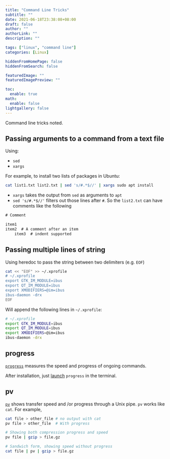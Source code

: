 ```yaml
---
title: "Command Line Tricks"
subtitle: ""
date: 2021-06-18T23:38:08+08:00
draft: false
author: ""
authorLink: ""
description: ""

tags: ["linux", "command line"]
categories: [Linux]

hiddenFromHomePage: false
hiddenFromSearch: false

featuredImage: ""
featuredImagePreview: ""

toc:
  enable: true
math:
  enable: false
lightgallery: false
---
```


Command line tricks noted.

<!--more-->

## Passing arguments to a command from a text file

Using:
- `sed`
- `xargs`

For example, to install two lists of packages in Ubuntu:

```bash
cat list1.txt list2.txt | sed 's/#.*$//' | xargs sudo apt install
```

- `xargs` takes the output from `sed` as arguments to `apt`
- `sed 's/#.*$//'` filters out those lines after `#`. So the `list2.txt` can have comments like the following
```txt
# Comment

item1
item2  # A comment after an item
    item3  # indent supported
```

## Passing multiple lines of string

Using heredoc to pass the string between two delimiters (e.g. `EOF`)

```bash
cat << "EOF" >> ~/.xprofile
# ~/.xprofile
export GTK_IM_MODULE=ibus
export QT_IM_MODULE=ibus
export XMODIFIERS=@im=ibus
ibus-daemon -drx
EOF
```

Will append the following lines in `~/.xprofile`:

```bash
# ~/.xprofile
export GTK_IM_MODULE=ibus
export QT_IM_MODULE=ibus
export XMODIFIERS=@im=ibus
ibus-daemon -drx
```

## progress

[`progress`](https://github.com/Xfennec/progress) measures the speed and progress of ongoing commands.

After installation, just [launch](https://github.com/Xfennec/progress#what-can-i-do-with-it) `progress` in the terminal.

## pv

[`pv`](https://linux.die.net/man/1/pv) shows transfer speed and /or progress through a Unix pipe. `pv` works like `cat`. For example,

```bash
cat file > other_file # no output with cat
pv file > other_file  # With progress
```

```bash
# Showing both compression progress and speed
pv file | gzip > file.gz

# Sandwich form, showing speed without progress
cat file | pv | gzip > file.gz
```
